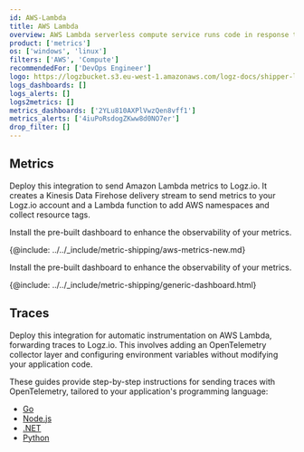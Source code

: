 ```yaml
---
id: AWS-Lambda
title: AWS Lambda
overview: AWS Lambda serverless compute service runs code in response to events and automatically manages compute resources. Send these events to Logz.io to identify anomalies and issues and quickly solve them.
product: ['metrics']
os: ['windows', 'linux']
filters: ['AWS', 'Compute']
recommendedFor: ['DevOps Engineer']
logo: https://logzbucket.s3.eu-west-1.amazonaws.com/logz-docs/shipper-logos/lambda-nodejs2.png
logs_dashboards: []
logs_alerts: []
logs2metrics: []
metrics_dashboards: ['2YLu810AXPlVwzQen8vff1']
metrics_alerts: ['4iuPoRsdogZKww8d0NO7er']
drop_filter: []
---
```



## Metrics

Deploy this integration to send Amazon Lambda metrics to Logz.io. It creates a Kinesis Data Firehose delivery stream to send metrics to your Logz.io account and a Lambda function to add AWS namespaces and collect resource tags.

Install the pre-built dashboard to enhance the observability of your metrics.


{@include: ../../_include/metric-shipping/aws-metrics-new.md}


Install the pre-built dashboard to enhance the observability of your metrics.

<!-- logzio-inject:install:grafana:dashboards ids=["5tAA2oqe1KZmJqQAKUFYuq"] -->

{@include: ../../_include/metric-shipping/generic-dashboard.html}


## Traces

Deploy this integration for automatic instrumentation on AWS Lambda, forwarding traces to Logz.io. This involves adding an OpenTelemetry collector layer and configuring environment variables without modifying your application code.

These guides provide step-by-step instructions for sending traces with OpenTelemetry, tailored to your application's programming language:

* [Go](http://docs.logz.io/docs/shipping/Code/GO/#traces)
* [Node.js](http://docs.logz.io/docs/shipping/Code/Node-js/#traces)
* [.NET](http://docs.logz.io/docs/shipping/Code/dotnet/#traces)
* [Python](http://docs.logz.io/docs/shipping/Code/Python/#traces)
